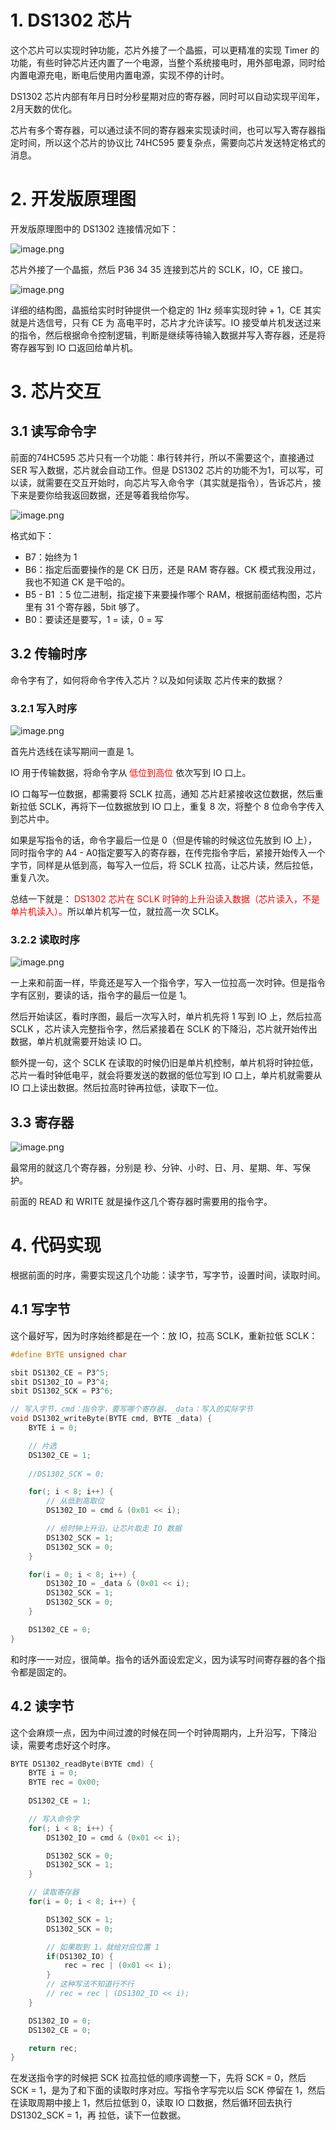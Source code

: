 # 1. DS1302 芯片

这个芯片可以实现时钟功能，芯片外接了一个晶振，可以更精准的实现 Timer 的功能，有些时钟芯片还内置了一个电源，当整个系统接电时，用外部电源，同时给内置电源充电，断电后使用内置电源，实现不停的计时。

DS1302 芯片内部有年月日时分秒星期对应的寄存器，同时可以自动实现平闰年，2月天数的优化。

芯片有多个寄存器，可以通过读不同的寄存器来实现读时间，也可以写入寄存器指定时间，所以这个芯片的协议比 74HC595 要复杂点，需要向芯片发送特定格式的消息。

# 2. 开发版原理图

开发版原理图中的 DS1302 连接情况如下：

![image.png](https://gitee.com/pthef/imgrepo/raw/master/20250201152830.png)

芯片外接了一个晶振，然后 P36 34 35 连接到芯片的 SCLK，IO，CE 接口。

![image.png](https://gitee.com/pthef/imgrepo/raw/master/20250201153018.png)

详细的结构图，晶振给实时时钟提供一个稳定的 1Hz 频率实现时钟 + 1，CE 其实就是片选信号，只有 CE 为 高电平时，芯片才允许读写。IO 接受单片机发送过来的指令，然后根据命令控制逻辑，判断是继续等待输入数据并写入寄存器，还是将寄存器写到 IO 口返回给单片机。

# 3. 芯片交互

## 3.1 读写命令字

前面的74HC595 芯片只有一个功能：串行转并行，所以不需要这个，直接通过 SER 写入数据，芯片就会自动工作。但是 DS1302 芯片的功能不为1，可以写，可以读，就需要在交互开始时，向芯片写入命令字（其实就是指令），告诉芯片，接下来是要你给我返回数据，还是等着我给你写。

![image.png](https://gitee.com/pthef/imgrepo/raw/master/20250201153652.png)

格式如下：

- B7：始终为 1
- B6：指定后面要操作的是 CK 日历，还是 RAM 寄存器。CK 模式我没用过，我也不知道 CK 是干哈的。
- B5 - B1 ：5 位二进制，指定接下来要操作哪个 RAM，根据前面结构图，芯片里有 31 个寄存器，5bit 够了。
- B0：要读还是要写，1 = 读，0 = 写

## 3.2 传输时序

命令字有了，如何将命令字传入芯片？以及如何读取 芯片传来的数据？

### 3.2.1 写入时序

![image.png](https://gitee.com/pthef/imgrepo/raw/master/20250201154236.png)

首先片选线在读写期间一直是 1。

IO 用于传输数据，将命令字从 <font color = 'red'>低位到高位</font> 依次写到 IO 口上。

IO 口每写一位数据，都需要将 SCLK 拉高，通知 芯片赶紧接收这位数据，然后重新拉低 SCLK，再将下一位数据放到 IO 口上，重复 8 次，将整个 8 位命令字传入到芯片中。

如果是写指令的话，命令字最后一位是 0（但是传输的时候这位先放到 IO 上），同时指令字的 A4 - A0指定要写入的寄存器，在传完指令字后，紧接开始传入一个字节，同样是从低到高，每写入一位后，将 SCLK 拉高，让芯片读，然后拉低，重复八次。

总结一下就是：<font color = 'red'> DS1302 芯片在 SCLK 时钟的上升沿读入数据（芯片读入，不是单片机读入）。</font>所以单片机写一位，就拉高一次 SCLK。

### 3.2.2 读取时序

![image.png](https://gitee.com/pthef/imgrepo/raw/master/20250201154217.png)

一上来和前面一样，毕竟还是写入一个指令字，写入一位拉高一次时钟。但是指令字有区别，要读的话，指令字的最后一位是 1。

然后开始读区，看时序图，最后一次写入时，单片机先将 1 写到 IO 上，然后拉高 SCLK ，芯片读入完整指令字，然后紧接着在 SCLK 的下降沿，芯片就开始传出数据，单片机就需要开始读 IO 口。

额外提一句，这个 SCLK 在读取的时候仍旧是单片机控制，单片机将时钟拉低，芯片一看时钟低电平，就会将要发送的数据的低位写到 IO 口上，单片机就需要从 IO 口上读出数据。然后拉高时钟再拉低，读取下一位。

## 3.3 寄存器

![image.png](https://gitee.com/pthef/imgrepo/raw/master/20250201160046.png)

最常用的就这几个寄存器，分别是 秒、分钟、小时、日、月、星期、年、写保护。

前面的 READ 和 WRITE 就是操作这几个寄存器时需要用的指令字。

# 4. 代码实现

根据前面的时序，需要实现这几个功能：读字节，写字节，设置时间，读取时间。

## 4.1 写字节

这个最好写，因为时序始终都是在一个：放 IO，拉高 SCLK，重新拉低 SCLK：

```c
#define BYTE unsigned char

sbit DS1302_CE = P3^5;
sbit DS1302_IO = P3^4;
sbit DS1302_SCK = P3^6;

// 写入字节，cmd：指令字，要写哪个寄存器，_data：写入的实际字节
void DS1302_writeByte(BYTE cmd, BYTE _data) {
	BYTE i = 0;

	// 片选
	DS1302_CE = 1; 
	
	//DS1302_SCK = 0;

	for(; i < 8; i++) {
		// 从低到高取位
		DS1302_IO = cmd & (0x01 << i);

		// 给时钟上升沿，让芯片取走 IO 数据
		DS1302_SCK = 1;
		DS1302_SCK = 0;
	}

	for(i = 0; i < 8; i++) {
		DS1302_IO = _data & (0x01 << i);
		DS1302_SCK = 1;
		DS1302_SCK = 0;
	}

	DS1302_CE = 0;
}
```

和时序一一对应，很简单。指令的话外面设宏定义，因为读写时间寄存器的各个指令都是固定的。

## 4.2 读字节

这个会麻烦一点，因为中间过渡的时候在同一个时钟周期内，上升沿写，下降沿读，需要考虑好这个时序。

```c
BYTE DS1302_readByte(BYTE cmd) {
	BYTE i = 0;
	BYTE rec = 0x00;
	
	DS1302_CE = 1;

	// 写入命令字
	for(; i < 8; i++) {
		DS1302_IO = cmd & (0x01 << i);

		DS1302_SCK = 0;
		DS1302_SCK = 1;
	}

	// 读取寄存器
	for(i = 0; i < 8; i++) {

		DS1302_SCK = 1;
		DS1302_SCK = 0;

		// 如果取到 1，就给对应位置 1
		if(DS1302_IO) {
			rec = rec | (0x01 << i);
		}
		// 这种写法不知道行不行
		// rec = rec | (DS1302_IO << i);
	}

	DS1302_IO = 0;
	DS1302_CE = 0;

	return rec;
}
```

在发送指令字的时候把 SCK 拉高拉低的顺序调整一下，先将 SCK = 0，然后 SCK = 1，是为了和下面的读取时序对应。写指令字写完以后 SCK 停留在 1，然后在读取周期中接上 1，然后拉低到 0，读取 IO 口数据，然后循环回去执行 DS1302_SCK = 1，再 拉低，读下一位数据。